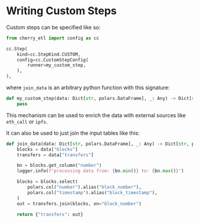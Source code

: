 # Writing Custom Steps

Custom steps can be specified like so:

```python
from cherry_etl import config as cc

cc.Step(
    kind=cc.StepKind.CUSTOM,
    config=cc.CustomStepConfig(
        runner=my_custom_step,
    ),
),
```

where `join_data` is an arbitrary python function with this signature:

```python
def my_custom_step(data: Dict[str, polars.DataFrame], _: Any) -> Dict[str, polars.DataFrame]:
    pass
```

This mechanism can be used to enrich the data with external sources like `eth_call` or `ipfs`.

It can also be used to just join the input tables like this:

```python
def join_data(data: Dict[str, polars.DataFrame], _: Any) -> Dict[str, polars.DataFrame]:
    blocks = data["blocks"]
    transfers = data["transfers"]

    bn = blocks.get_column("number")
    logger.info(f"processing data from: {bn.min()} to: {bn.max()}")

    blocks = blocks.select(
        polars.col("number").alias("block_number"),
        polars.col("timestamp").alias("block_timestamp"),
    )
    out = transfers.join(blocks, on="block_number")

    return {"transfers": out}
```
